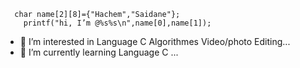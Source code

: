 
      char name[2][8]={"Hachem","Saidane"}; 
        printf("hi, I’m @%s%s\n",name[0],name[1]);
        
- 👀 I’m interested in  Language C Algorithmes Video/photo Editing...
- 🌱 I’m currently learning Language C  ...

<!---
HashemSaidane/HashemSaidane is a ✨ special ✨ repository because its `README.md` (this file) appears on your GitHub profile.
You can click the Preview link to take a look at your changes.
--->
